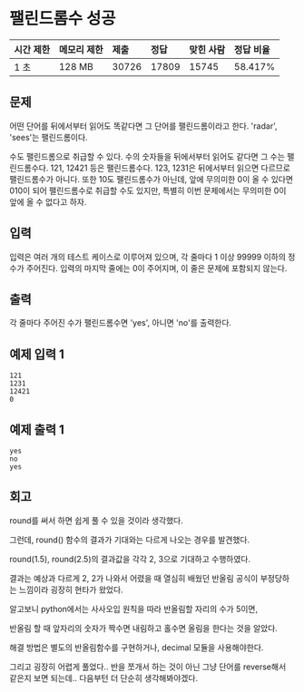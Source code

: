 # 팰린드롬수 성공 

| 시간 제한 | 메모리 제한 | 제출  | 정답  | 맞힌 사람 | 정답 비율 |
| :-------- | :---------- | :---- | :---- | :-------- | :-------- |
| 1 초      | 128 MB      | 30726 | 17809 | 15745     | 58.417%   |

## 문제

어떤 단어를 뒤에서부터 읽어도 똑같다면 그 단어를 팰린드롬이라고 한다. 'radar', 'sees'는 팰린드롬이다.

수도 팰린드롬으로 취급할 수 있다. 수의 숫자들을 뒤에서부터 읽어도 같다면 그 수는 팰린드롬수다. 121, 12421 등은 팰린드롬수다. 123, 1231은 뒤에서부터 읽으면 다르므로 팰린드롬수가 아니다. 또한 10도 팰린드롬수가 아닌데, 앞에 무의미한 0이 올 수 있다면 010이 되어 팰린드롬수로 취급할 수도 있지만, 특별히 이번 문제에서는 무의미한 0이 앞에 올 수 없다고 하자.

## 입력

입력은 여러 개의 테스트 케이스로 이루어져 있으며, 각 줄마다 1 이상 99999 이하의 정수가 주어진다. 입력의 마지막 줄에는 0이 주어지며, 이 줄은 문제에 포함되지 않는다.

## 출력

각 줄마다 주어진 수가 팰린드롬수면 'yes', 아니면 'no'를 출력한다.

## 예제 입력 1

```
121
1231
12421
0
```

## 예제 출력 1

```
yes
no
yes
```

## 회고
round를 써서 하면 쉽게 풀 수 있을 것이라 생각했다.

그런데, round() 함수의 결과가 기대와는 다르게 나오는 경우를 발견했다.

round(1.5), round(2.5)의 결과값을 각각 2, 3으로 기대하고 수행하였다.

결과는 예상과 다르게 2, 2가 나와서 어렸을 때 열심히 배웠던 반올림 공식이 부정당하는 느낌이라 굉장히 현타가 왔었다.

알고보니 python에서는 사사오입 원칙을 따라 반올림할 자리의 수가 5이면,

반올림 할 때 앞자리의 숫자가 짝수면 내림하고 홀수면 올림을 한다는 것을 알았다.

해결 방법은 별도의 반올림함수를 구현하거나, decimal 모듈을 사용해야한다.

그리고 굉장히 어렵게 풀었다.. 반을 쪼개서 하는 것이 아닌 그냥 단어를 reverse해서 같은지 보면 되는데.. 다음부턴 더 단순히 생각해봐야겠다.